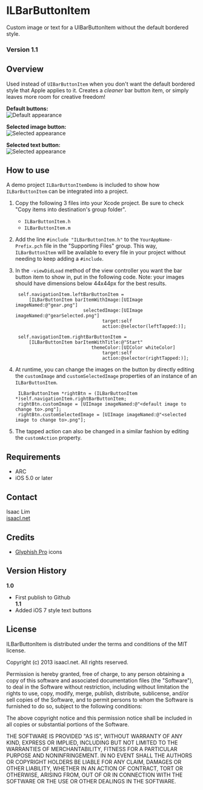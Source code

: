 ILBarButtonItem
===============
Custom image or text for a UIBarButtonItem without the default bordered style.

### Version 1.1

Overview
--------
Used instead of `UIBarButtonItem` when you don't want the default bordered style that Apple applies to it. Creates a *cleaner* bar button item, or simply leaves more room for creative freedom!

**Default buttons:**  
![Default appearance](http://isaacl.net/images/libraries/ILBarButtonItem/1.png)

**Selected image button:**  
![Selected appearance](http://isaacl.net/images/libraries/ILBarButtonItem/2.png)

**Selected text button:**  
![Selected appearance](http://isaacl.net/images/libraries/ILBarButtonItem/3.png)

How to use
----------
A demo project `ILBarButtonItemDemo` is included to show how `ILBarButtonItem` can be integrated into a project.

1. Copy the following 3 files into your Xcode project. Be sure to check "Copy items into destination's group folder".
    - `ILBarButtonItem.h`
    - `ILBarButtonItem.m`
2. Add the line `#include "ILBarButtonItem.h"` to the `YourAppName-Prefix.pch` file in the "Supporting Files" group. This way, `ILBarButtonItem` will be available to every file in your project without needing to keep adding a `#include`.
3. In the `-viewDidLoad` method of the view controller you want the bar button item to show in, put in the following code. Note: your images should have dimensions below 44x44px for the best results.

        self.navigationItem.leftBarButtonItem =
            [ILBarButtonItem barItemWithImage:[UIImage imageNamed:@"gear.png"]
                                selectedImage:[UIImage imageNamed:@"gearSelected.png"]
                                       target:self
                                       action:@selector(leftTapped:)];
        
        self.navigationItem.rightBarButtonItem =
            [ILBarButtonItem barItemWithTitle:@"Start"
                                   themeColor:[UIColor whiteColor]
                                       target:self
                                       action:@selector(rightTapped:)];

4. At runtime, you can change the images on the button by directly editing the `customImage` and `customSelectedImage` properties of an instance of an `ILBarButtonItem`.

        ILBarButtonItem *rightBtn = (ILBarButtonItem *)self.navigationItem.rightBarButtonItem;
        rightBtn.customImage = [UIImage imageNamed:@"<default image to change to>.png"];
        rightBtn.customSelectedImage = [UIImage imageNamed:@"<selected image to change to>.png"];

5. The tapped action can also be changed in a similar fashion by editing the `customAction` property.

Requirements
------------
- ARC
- iOS 5.0 or later

Contact
-------
Isaac Lim  
[isaacl.net](http://isaacl.net)

Credits
-------
- [Glyphish Pro](http://www.glyphish.com) icons

Version History
---------------
**1.0**
- First publish to Github  
**1.1**
- Added iOS 7 style text buttons


License
-------
 ILBarButtonItem is distributed under the terms and conditions of the MIT license.

 Copyright (c) 2013 isaacl.net. All rights reserved.

 Permission is hereby granted, free of charge, to any person obtaining a copy
 of this software and associated documentation files (the "Software"), to deal
 in the Software without restriction, including without limitation the rights
 to use, copy, modify, merge, publish, distribute, sublicense, and/or sell
 copies of the Software, and to permit persons to whom the Software is
 furnished to do so, subject to the following conditions:

 The above copyright notice and this permission notice shall be included in
 all copies or substantial portions of the Software.

 THE SOFTWARE IS PROVIDED "AS IS", WITHOUT WARRANTY OF ANY KIND, EXPRESS OR
 IMPLIED, INCLUDING BUT NOT LIMITED TO THE WARRANTIES OF MERCHANTABILITY,
 FITNESS FOR A PARTICULAR PURPOSE AND NONINFRINGEMENT. IN NO EVENT SHALL THE
 AUTHORS OR COPYRIGHT HOLDERS BE LIABLE FOR ANY CLAIM, DAMAGES OR OTHER
 LIABILITY, WHETHER IN AN ACTION OF CONTRACT, TORT OR OTHERWISE, ARISING FROM,
 OUT OF OR IN CONNECTION WITH THE SOFTWARE OR THE USE OR OTHER DEALINGS IN
 THE SOFTWARE.

